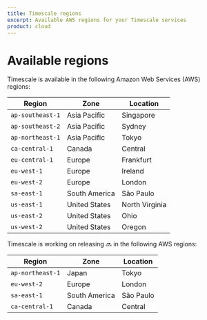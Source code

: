 ```yaml
---
title: Timescale regions
excerpt: Available AWS regions for your Timescale services
product: cloud
---
```


# Available regions

Timescale is available in the following  Amazon Web Services (AWS) regions:


| Region           | Zone          | Location       |
|------------------|---------------|----------------|
| `ap-southeast-1` | Asia Pacific  | Singapore      |
| `ap-southeast-2` | Asia Pacific  | Sydney         |
| `ap-northeast-1` | Asia Pacific  | Tokyo          |
| `ca-central-1`   | Canada        | Central        |
| `eu-central-1`   | Europe        | Frankfurt      |
| `eu-west-1`      | Europe        | Ireland        |
| `eu-west-2`      | Europe        | London         |
| `sa-east-1`      | South America | São Paulo      |
| `us-east-1`      | United States | North Virginia |
| `us-east-2`      | United States | Ohio           |
| `us-west-2`      | United States | Oregon         |

Timescale is working on releasing 🔜 in the following AWS regions:

| Region           | Zone          | Location  |
|------------------|---------------|-----------|
| `ap-northeast-1` | Japan         | Tokyo     |
| `eu-west-2`      | Europe        | London    |
| `sa-east-1`      | South America | São Paulo |
| `ca-central-1`   | Canada        | Central   |
